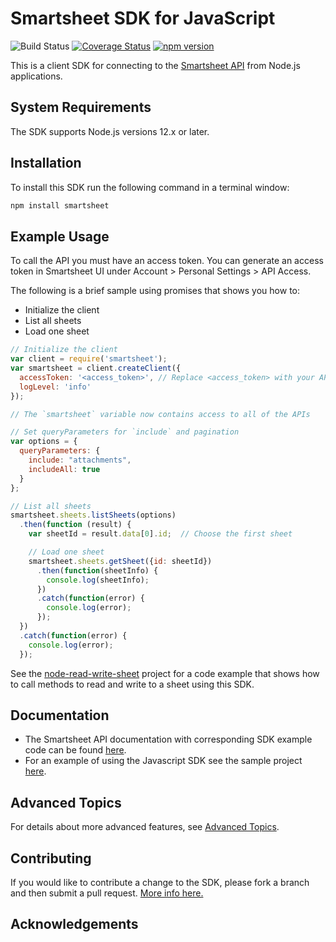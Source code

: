 # Smartsheet SDK for JavaScript
![Build Status](https://github.com/smartsheet/smartsheet-javascript-sdk/actions/workflows/build-publish.yaml/badge.svg) [![Coverage Status](https://coveralls.io/repos/github/smartsheet-platform/smartsheet-javascript-sdk/badge.svg?branch=master)](https://coveralls.io/github/smartsheet-platform/smartsheet-javascript-sdk?branch=master) [![npm version](https://badge.fury.io/js/smartsheet.svg)](https://badge.fury.io/js/smartsheet)

This is a client SDK for connecting to the [Smartsheet API](https://smartsheet.redoc.ly/) from Node.js applications.

## System Requirements

The SDK supports Node.js versions 12.x or later.

## Installation

To install this SDK run the following command in a terminal window:

```bash
npm install smartsheet
```

## Example Usage

To call the API you must have an access token. You can generate an access token in Smartsheet UI under Account > Personal Settings > API Access.

The following is a brief sample using promises that shows you how to:

* Initialize the client
* List all sheets
* Load one sheet


```javascript
// Initialize the client
var client = require('smartsheet');
var smartsheet = client.createClient({
  accessToken: '<access_token>', // Replace <access_token> with your API token
  logLevel: 'info'
});

// The `smartsheet` variable now contains access to all of the APIs

// Set queryParameters for `include` and pagination
var options = {
  queryParameters: {
    include: "attachments",
    includeAll: true
  }
};

// List all sheets
smartsheet.sheets.listSheets(options)
  .then(function (result) {
    var sheetId = result.data[0].id;  // Choose the first sheet

    // Load one sheet
    smartsheet.sheets.getSheet({id: sheetId})
      .then(function(sheetInfo) {
        console.log(sheetInfo);
      })
      .catch(function(error) {
        console.log(error);
      });
  })
  .catch(function(error) {
    console.log(error);
  });
```

 See the [node-read-write-sheet](https://github.com/smartsheet-samples/node-read-write-sheet) project for a code example that shows how to call methods to read and write to a sheet using this SDK.
## Documentation

- The Smartsheet API documentation with corresponding SDK example code can be found [here](https://smartsheet.redoc.ly/).
- For an example of using the Javascript SDK see the sample project [here](https://github.com/smartsheet-samples/node-read-write-sheet).

## Advanced Topics
For details about more advanced features, see [Advanced Topics](ADVANCED.md).

## Contributing

If you would like to contribute a change to the SDK, please fork a branch and then submit a pull request.
[More info here.](https://help.github.com/articles/using-pull-requests)

## Acknowledgements
